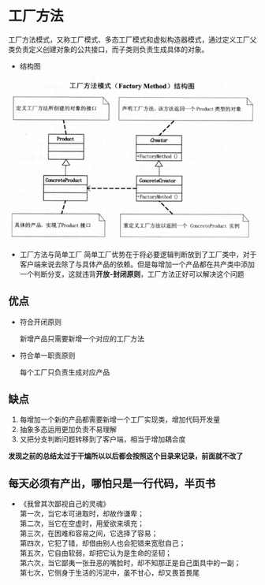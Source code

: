 # 工厂方法
工厂方法模式，又称工厂模式、多态工厂模式和虚拟构造器模式，通过定义工厂父类负责定义创建对象的公共接口，而子类则负责生成具体的对象。

* 结构图


![结构图](https://github.com/shanyao19940801/BookeNote/blob/master/ReadingNotes/DaHuaSheJiMoShi/src/main/java/com/yao/chapter08_FactoryMethod/image/08.PNG)

* 工厂方法与简单工厂
 简单工厂优势在于将必要逻辑判断放到了工厂类中，对于客户端来说去除了与具体产品的依赖。但是每增加一个产品都在共产类中添加一个判断分支，这就违背**开放-封闭原则**，工厂方法正好可以解决这个问题

## 优点
* 符合开闭原则

	新增产品只需要新增一个对应的工厂方法

* 符合单一职责原则

	每个工厂只负责生成对应产品

## 缺点



1. 每增加一个新的产品都需要新增一个工厂实现类，增加代码开发量
2. 抽象多态运用更加负责不易理解
3. 又把分支判断问题转移到了客户端，相当于增加耦合度 


 **发现之前的总结太过于干煸所以以后都会按照这个目录来记录，前面就不改了**


## 每天必须有产出，哪怕只是一行代码，半页书
* 《我曾其次鄙视自己的灵魂》<br>
第一次，当它本可进取时，却故作谦卑；<br>
第二次，当它在空虚时，用爱欲来填充；<br>
第三次，在困难和容易之间，它选择了容易；<br>
第四次，它犯了错，却借由别人也会犯错来宽慰自己；<br>
第五次，它自由软弱，却把它认为是生命的坚韧；<br>
第六次，当它鄙夷一张丑恶的嘴脸时，却不知那正是自己面具中的一副；<br>
第七次，它侧身于生活的污泥中，虽不甘心，却又畏首畏尾<br>